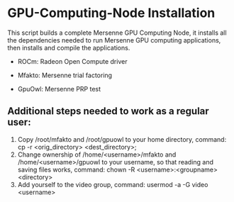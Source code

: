 # GPU-Computing-Node Installation

This script builds a complete Mersenne GPU Computing Node, it installs all the dependencies needed to run Mersenne GPU computing applications, then installs and compile the applications.

- ROCm: Radeon Open Compute driver

- Mfakto: Mersenne trial factoring

- GpuOwl: Mersenne PRP test


## Additional steps needed to work as a regular user:

1. Copy /root/mfakto and /root/gpuowl to your home directory, command: cp -r \<orig_directory> \<dest_directory>;
2. Change ownership of /home/\<username>/mfakto and /home/\<username>/gpuowl to your username, so that reading and saving files works, command: chown -R \<username>:\<groupname> \<directory>
3. Add yourself to the video group, command: usermod -a -G video \<username>
